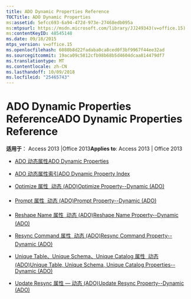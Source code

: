 ```yaml
---
title: ADO Dynamic Properties Reference
TOCTitle: ADO Dynamic Properties
ms:assetid: 5efcc693-6a94-472d-973e-27468edb095a
ms:mtpsurl: https://msdn.microsoft.com/library/JJ249343(v=office.15)
ms:contentKeyID: 48545148
ms.date: 09/18/2015
mtps_version: v=office.15
ms.openlocfilehash: 6080b8d22fadaba0ca8ced0f3bf9967f44ee32ad
ms.sourcegitcommit: 19aca09c5812cfb98b68b5d4604dcaa814479df7
ms.translationtype: MT
ms.contentlocale: zh-CN
ms.lasthandoff: 10/09/2018
ms.locfileid: "25465743"
---
```

# <a name="ado-dynamic-properties-reference"></a><span data-ttu-id="4293f-102">ADO Dynamic Properties Reference</span><span class="sxs-lookup"><span data-stu-id="4293f-102">ADO Dynamic Properties Reference</span></span>


<span data-ttu-id="4293f-103">**适用于**： Access 2013 |Office 2013</span><span class="sxs-lookup"><span data-stu-id="4293f-103">**Applies to**: Access 2013 | Office 2013</span></span>

  - [<span data-ttu-id="4293f-104">ADO 动态属性</span><span class="sxs-lookup"><span data-stu-id="4293f-104">ADO Dynamic Properties</span></span>](ado-dynamic-properties.md)

  - [<span data-ttu-id="4293f-105">ADO 动态属性索引</span><span class="sxs-lookup"><span data-stu-id="4293f-105">ADO Dynamic Property Index</span></span>](ado-dynamic-property-index.md)

  - [<span data-ttu-id="4293f-106">Optimize 属性  动态 (ADO)</span><span class="sxs-lookup"><span data-stu-id="4293f-106">Optimize Property--Dynamic (ADO)</span></span>](optimize-property-dynamic-ado.md)

  - [<span data-ttu-id="4293f-107">Prompt 属性  动态 (ADO)</span><span class="sxs-lookup"><span data-stu-id="4293f-107">Prompt Property--Dynamic (ADO)</span></span>](prompt-property-dynamic-ado.md)

  - [<span data-ttu-id="4293f-108">Reshape Name 属性  动态 (ADO)</span><span class="sxs-lookup"><span data-stu-id="4293f-108">Reshape Name Property--Dynamic (ADO)</span></span>](reshape-name-property-dynamic-ado.md)

  - [<span data-ttu-id="4293f-109">Resync Command 属性  动态 (ADO)</span><span class="sxs-lookup"><span data-stu-id="4293f-109">Resync Command Property--Dynamic (ADO)</span></span>](resync-command-property-dynamic-ado.md)

  - [<span data-ttu-id="4293f-110">Unique Table、Unique Schema、Unique Catalog 属性  动态 (ADO)</span><span class="sxs-lookup"><span data-stu-id="4293f-110">Unique Table, Unique Schema, Unique Catalog Properties--Dynamic (ADO)</span></span>](unique-table-unique-schema-unique-catalog-properties-dynamic-ado.md)

  - [<span data-ttu-id="4293f-111">Update Resync 属性 — 动态 (ADO)</span><span class="sxs-lookup"><span data-stu-id="4293f-111">Update Resync Property--Dynamic (ADO)</span></span>](update-resync-property-dynamic-ado.md)

